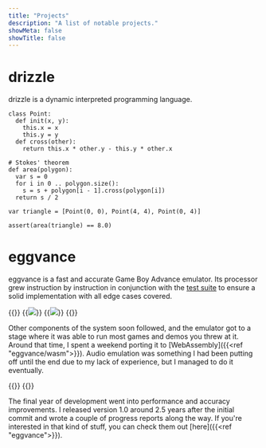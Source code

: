```yaml
---
title: "Projects"
description: "A list of notable projects."
showMeta: false
showTitle: false
---
```

# drizzle
drizzle is a dynamic interpreted programming language.

```drizzle
class Point:
  def init(x, y):
    this.x = x
    this.y = y
  def cross(other):
    return this.x * other.y - this.y * other.x

# Stokes' theorem
def area(polygon):
  var s = 0
  for i in 0 .. polygon.size():
    s = s + polygon[i - 1].cross(polygon[i])
  return s / 2

var triangle = [Point(0, 0), Point(4, 4), Point(0, 4)]

assert(area(triangle) == 8.0)
```

# eggvance
eggvance is a fast and accurate Game Boy Advance emulator. Its processor grew instruction by instruction in conjunction with the [test suite](https://github.com/jsmolka/gba-tests) to ensure a solid implementation with all edge cases covered.

{{<flex>}}
  {{<image src="eggvance/emerald-mew-lcd.png" caption="Mew on Faraway Island">}}
  {{<image src="eggvance/m3-ending.png" caption="Final moments of Mother 3">}}
{{</flex>}}

Other components of the system soon followed, and the emulator got to a stage where it was able to run most games and demos you threw at it. Around that time, I spent a weekend porting it to [WebAssembly]({{<ref "eggvance/wasm">}}). Audio emulation was something I had been putting off until the end due to my lack of experience, but I managed to do it eventually.

{{<flex>}}
  {{<audio src="eggvance/emerald-frontier.mp3" caption="Pokémon Emerald battle frontier theme">}}
{{</flex>}}

The final year of development went into performance and accuracy improvements. I released version 1.0 around 2.5 years after the initial commit and wrote a couple of progress reports along the way. If you're interested in that kind of stuff, you can check them out [here]({{<ref "eggvance">}}).
